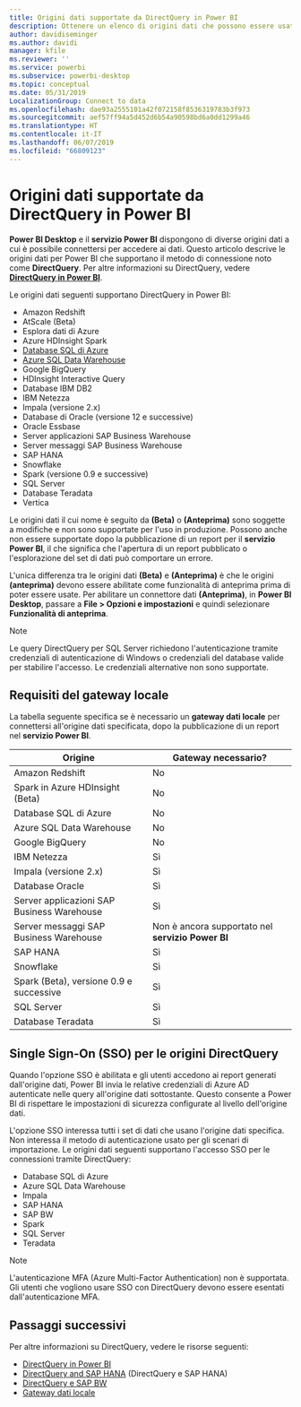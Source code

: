 ```yaml
---
title: Origini dati supportate da DirectQuery in Power BI
description: Ottenere un elenco di origini dati che possono essere usati da DirectQuery.
author: davidiseminger
ms.author: davidi
manager: kfile
ms.reviewer: ''
ms.service: powerbi
ms.subservice: powerbi-desktop
ms.topic: conceptual
ms.date: 05/31/2019
LocalizationGroup: Connect to data
ms.openlocfilehash: dae93a2555101a42f072158f8536319783b3f973
ms.sourcegitcommit: aef57ff94a5d452d6b54a90598bd6a0dd1299a46
ms.translationtype: HT
ms.contentlocale: it-IT
ms.lasthandoff: 06/07/2019
ms.locfileid: "66809123"
---
```

# <a name="data-sources-supported-by-directquery-in-power-bi"></a>Origini dati supportate da DirectQuery in Power BI

**Power BI Desktop** e il **servizio Power BI** dispongono di diverse origini dati a cui è possibile connettersi per accedere ai dati. Questo articolo descrive le origini dati per Power BI che supportano il metodo di connessione noto come **DirectQuery**. Per altre informazioni su DirectQuery, vedere [**DirectQuery in Power BI**](desktop-directquery-about.md).

Le origini dati seguenti supportano DirectQuery in Power BI:

* Amazon Redshift
* AtScale (Beta)
* Esplora dati di Azure
* Azure HDInsight Spark
* [Database SQL di Azure](service-azure-sql-database-with-direct-connect.md)
* [Azure SQL Data Warehouse](service-azure-sql-data-warehouse-with-direct-connect.md)
* Google BigQuery
* HDInsight Interactive Query
* Database IBM DB2
* IBM Netezza
* Impala (versione 2.x)
* Database di Oracle (versione 12 e successive)
* Oracle Essbase
* Server applicazioni SAP Business Warehouse
* Server messaggi SAP Business Warehouse
* SAP HANA
* Snowflake
* Spark (versione 0.9 e successive)
* SQL Server
* Database Teradata
* Vertica

Le origini dati il cui nome è seguito da **(Beta)** o **(Anteprima)** sono soggette a modifiche e non sono supportate per l'uso in produzione. Possono anche non essere supportate dopo la pubblicazione di un report per il **servizio Power BI**, il che significa che l'apertura di un report pubblicato o l'esplorazione del set di dati può comportare un errore.

L'unica differenza tra le origini dati **(Beta)** e **(Anteprima)** è che le origini **(anteprima)** devono essere abilitate come funzionalità di anteprima prima di poter essere usate. Per abilitare un connettore dati **(Anteprima)**, in **Power BI Desktop**, passare a **File > Opzioni e impostazioni** e quindi selezionare **Funzionalità di anteprima**.

> [!NOTE]
> Le query DirectQuery per SQL Server richiedono l'autenticazione tramite credenziali di autenticazione di Windows o credenziali del database valide per stabilire l'accesso. Le credenziali alternative non sono supportate.
>

## <a name="on-premises-gateway-requirements"></a>Requisiti del gateway locale
La tabella seguente specifica se è necessario un **gateway dati locale** per connettersi all'origine dati specificata, dopo la pubblicazione di un report nel **servizio Power BI**.

| Origine | Gateway necessario? |
| --- | --- |
| Amazon Redshift |No |
| Spark in Azure HDInsight (Beta) |No |
| Database SQL di Azure |No |
| Azure SQL Data Warehouse |No |
| Google BigQuery |No |
| IBM Netezza |Sì |
| Impala (versione 2.x) |Sì |
| Database Oracle |Sì |
| Server applicazioni SAP Business Warehouse |Sì |
| Server messaggi SAP Business Warehouse |Non è ancora supportato nel **servizio Power BI** |
| SAP HANA |Sì |
| Snowflake |Sì |
| Spark (Beta), versione 0.9 e successive |Sì |
| SQL Server |Sì |
| Database Teradata |Sì |

## <a name="single-sign-on-sso-for-directquery-sources"></a>Single Sign-On (SSO) per le origini DirectQuery

Quando l'opzione SSO è abilitata e gli utenti accedono ai report generati dall'origine dati, Power BI invia le relative credenziali di Azure AD autenticate nelle query all'origine dati sottostante. Questo consente a Power BI di rispettare le impostazioni di sicurezza configurate al livello dell'origine dati.

L'opzione SSO interessa tutti i set di dati che usano l'origine dati specifica. Non interessa il metodo di autenticazione usato per gli scenari di importazione. Le origini dati seguenti supportano l'accesso SSO per le connessioni tramite DirectQuery:

- Database SQL di Azure
- Azure SQL Data Warehouse
- Impala
- SAP HANA
- SAP BW
- Spark
- SQL Server
- Teradata

> [!Note]
> L'autenticazione MFA (Azure Multi-Factor Authentication) non è supportata. Gli utenti che vogliono usare SSO con DirectQuery devono essere esentati dall'autenticazione MFA.

## <a name="next-steps"></a>Passaggi successivi
Per altre informazioni su DirectQuery, vedere le risorse seguenti:

* [DirectQuery in Power BI](desktop-directquery-about.md)
* [DirectQuery and SAP HANA](desktop-directquery-sap-hana.md) (DirectQuery e SAP HANA)
* [DirectQuery e SAP BW](desktop-directquery-sap-bw.md)
* [Gateway dati locale](service-gateway-onprem.md)

